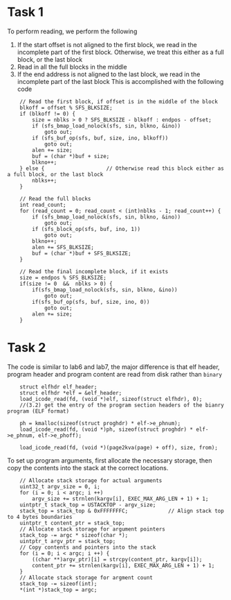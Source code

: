 # Task 1
To perform reading, we perform the following
1. If the start offset is not aligned to the first block, we read in the incomplete part of the first block. Otherwise, we treat this either as a full block, or the last block
2. Read in all the full blocks in the middle
3. If the end address is not aligned to the last block, we read in the incomplete part of the last block 
This is accomplished with the following code
```
	// Read the first block, if offset is in the middle of the block
	blkoff = offset % SFS_BLKSIZE;			
	if (blkoff != 0) {			
		size = nblks > 0 ? SFS_BLKSIZE - blkoff : endpos - offset;
		if (sfs_bmap_load_nolock(sfs, sin, blkno, &ino))
			goto out;
		if (sfs_buf_op(sfs, buf, size, ino, blkoff))
			goto out;
		alen += size;
		buf = (char *)buf + size;
		blkno++;
	} else {					// Otherwise read this block either as a full block, or the last block
		nblks++;
	}
	
	// Read the full blocks 
	int read_count;
	for (read_count = 0; read_count < (int)nblks - 1; read_count++) {
		if (sfs_bmap_load_nolock(sfs, sin, blkno, &ino))
			goto out;
		if (sfs_block_op(sfs, buf, ino, 1))
			goto out;
		blkno++;
		alen += SFS_BLKSIZE;
		buf = (char *)buf + SFS_BLKSIZE;
	}

	// Read the final incomplete block, if it exists
	size = endpos % SFS_BLKSIZE;
    if(size != 0  &&  nblks > 0) {
        if(sfs_bmap_load_nolock(sfs, sin, blkno, &ino)) 
			goto out;
        if(sfs_buf_op(sfs, buf, size, ino, 0))   
			goto out;
        alen += size;
    }
```

# Task 2
The code is similar to lab6 and lab7, the major difference is that elf header, program header and program content are read from disk rather than ```binary```
```
	struct elfhdr elf_header;
	struct elfhdr *elf = &elf_header;
	load_icode_read(fd, (void *)elf, sizeof(struct elfhdr), 0);
    //(3.2) get the entry of the program section headers of the bianry program (ELF format)

	ph = kmalloc(sizeof(struct proghdr) * elf->e_phnum);
	load_icode_read(fd, (void *)ph, sizeof(struct proghdr) * elf->e_phnum, elf->e_phoff);
```
```
	load_icode_read(fd, (void *)(page2kva(page) + off), size, from);
```
To set up program arguments, first allocate the necessary storage, then copy the contents into the stack at the correct locations.
```
	// Allocate stack storage for actual arguments
	uint32_t argv_size = 0, i;
    for (i = 0; i < argc; i ++)
        argv_size += strnlen(kargv[i], EXEC_MAX_ARG_LEN + 1) + 1;
    uintptr_t stack_top = USTACKTOP - argv_size;
	stack_top = stack_top & 0xFFFFFFFC;				// Align stack top to 4 bytes boundaries
	uintptr_t content_ptr = stack_top;
	// Allocate stack storage for argument pointers
    stack_top -= argc * sizeof(char *);
    uintptr_t argv_ptr = stack_top;
	// Copy contents and pointers into the stack
    for (i = 0; i < argc; i ++) {
        ((char **)argv_ptr)[i] = strcpy(content_ptr, kargv[i]);
        content_ptr += strnlen(kargv[i], EXEC_MAX_ARG_LEN + 1) + 1;
    }
	// Allocate stack storage for argment count
    stack_top -= sizeof(int);
    *(int *)stack_top = argc;
```
